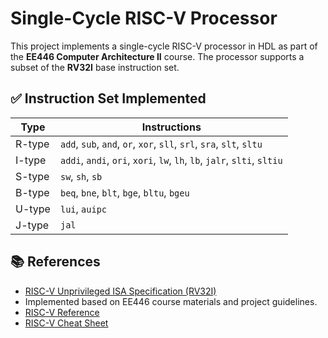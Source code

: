 # Single-Cycle RISC-V Processor

This project implements a single-cycle RISC-V processor in HDL as part of the **EE446 Computer Architecture II** course. The processor supports a subset of the **RV32I** base instruction set.

## ✅ Instruction Set Implemented

| Type   | Instructions |
|--------|--------------|
| R-type | `add`, `sub`, `and`, `or`, `xor`, `sll`, `srl`, `sra`, `slt`, `sltu` |
| I-type | `addi`, `andi`, `ori`, `xori`, `lw`, `lh`, `lb`, `jalr`, `slti`, `sltiu` |
| S-type | `sw`, `sh`, `sb` |
| B-type | `beq`, `bne`, `blt`, `bge`, `bltu`, `bgeu` |
| U-type | `lui`, `auipc` |
| J-type | `jal` |

## 📚 References

- [RISC-V Unprivileged ISA Specification (RV32I)](https://github.com/riscv/riscv-isa-manual)
- Implemented based on EE446 course materials and project guidelines.
- [RISC-V Reference](https://www.cs.sfu.ca/~ashriram/Courses/CS295/assets/notebooks/RISCV/RISCV_CARD.pdf)
- [RISC-V Cheat Sheet](https://projectf.io/posts/riscv-cheat-sheet/)


